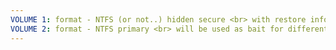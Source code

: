 ```yaml
---
VOLUME 1: format - NTFS (or not..) hidden secure <br> with restore info and some hacks with VHD.
VOLUME 2: format - NTFS primary <br> will be used as bait for different Badwares <br> this part may have software to 
---
```

